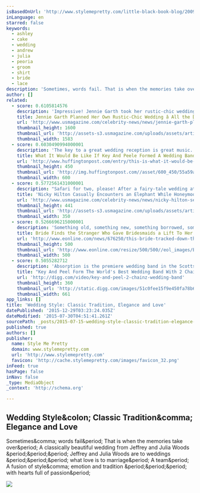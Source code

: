 ```yaml
---
isBasedOnUrl: 'http://www.stylemepretty.com/little-black-book-blog/2009/01/28/wedding-style-classic-tradition-elegance-and-love/'
inLanguage: en
starred: false
keywords:
  - ashley
  - cake
  - wedding
  - andrew
  - julia
  - peoria
  - groom
  - shirt
  - bride
  - lace
description: 'Sometimes, words fail. That is when the memories take over. A classically beautiful wedding from Jeffrey and Julia Woods ... Jeffrey and Julia Woods are to weddings ... what love is to marriage. A team. A fusion of style, emotion and tradition ... with hearts full of passion.'
author: []
related:
  - score: 0.6105814576
    description: 'Impressive! Jennie Garth took her rustic-chic wedding into her own hands. The Beverly Hills, 90210 alum, who looked stunning in a floral-embroidered long-sleeved gown, planned her July 11 wedding to now-husband David Abrams without the help of an event planner, sources tell exclusively.'
    title: Jennie Garth Planned Her Own Rustic-Chic Wedding â All the Details
    url: 'http://www.usmagazine.com/celebrity-news/news/jennie-garth-planned-her-own-rustic-chic-wedding-all-the-details-2015147'
    thumbnail_height: 1600
    thumbnail_url: 'http://assets-s3.usmagazine.com/uploads/assets/articles/89553-jennie-garth-planned-her-own-rustic-chic-wedding-all-the-details/1436925894_jennie-garth-david-abrams-zoom.jpg'
    thumbnail_width: 1583
  - score: 0.6030490994000001
    description: 'The key to a great wedding reception is great music. And the key to great wedding music is Key and Peele. In a new YouTube sketch, the comedy duo play members of a fictional Scottsdale, Arizona-based wedding band called Absorption.'
    title: What It Would Be Like If Key And Peele Formed A Wedding Band
    url: 'http://www.huffingtonpost.com/entry/this-is-what-it-would-be-like-if-key-and-peele-were-wedding-singers_55a57ce3e4b0896514cfa74b'
    thumbnail_height: 450
    thumbnail_url: 'http://img.huffingtonpost.com//asset/600_450/55a59a851200002b0013473a.png?cache=uKxCbnyKdH'
    thumbnail_width: 600
  - score: 0.5772561431000001
    description: "Safari for two, please! After a fairy-tale wedding at London's Kensington Palace on July 10, Nicky Hilton and her new husband, James Rothschild, set out for someplace a little less posh. The newlyweds are currently on their honeymoon in Botswana -- and from the looks of the picture Hilton posted to Instagram, it's quite the wild ride."
    title: 'Nicky Hilton Casually Encounters an Elephant While Honeymooning With James Rothschild: Picture'
    url: 'http://www.usmagazine.com/celebrity-news/news/nicky-hilton-sees-an-elephant-on-her-honeymoon-with-james-rothschild-2015147'
    thumbnail_height: 441
    thumbnail_url: 'http://assets-s3.usmagazine.com/uploads/assets/articles/89547-nicky-hilton-sees-an-elephant-on-her-honeymoon-with-james-rothschild/promo/1436915268_nicky-hilton-441.jpg'
    thumbnail_width: 350
  - score: 0.5266696215000001
    description: 'Something old, something new, something borrowed, something blue...but wait! Where is everybody?!...'
    title: Bride Finds the Stranger Who Gave Bridesmaids a Lift To Her Wedding
    url: 'http://www.eonline.com/news/676250/this-bride-tracked-down-the-stranger-who-gave-bridesmaids-a-lift-to-her-wedding-get-the-details'
    thumbnail_height: 500
    thumbnail_url: 'http://www.eonline.com/resize/500/500//eol_images/Entire_Site/2015614/rs_300x300-150714154708-600.broken-down-bridal-party.jw.71415.jpg'
    thumbnail_width: 500
  - score: 0.5055282712
    description: 'Absorption is the premiere wedding band in the Scottsdale, Arizona area. Book them for your wedding for a personalized musical experience unlike any other.'
    title: "Key And Peel Form The World's Best Wedding Band With 2 Chainz"
    url: 'http://digg.com/video/key-and-peel-2-chainz-wedding-band'
    thumbnail_height: 360
    thumbnail_url: 'http://static.digg.com/images/51c0fee15f9e450fa78b652ac0a9ba59_599d200d776a765d2851f558a5327d22_1_social_large.jpeg'
    thumbnail_width: 661
app_links: []
title: 'Wedding Style: Classic Tradition, Elegance and Love'
datePublished: '2015-12-29T03:23:24.035Z'
dateModified: '2015-07-30T04:51:41.261Z'
sourcePath: _posts/2015-07-15-wedding-style-classic-tradition-elegance-and-love.md
published: true
authors: []
publisher:
  name: Style Me Pretty
  domain: www.stylemepretty.com
  url: 'http://www.stylemepretty.com'
  favicon: 'http://cache.stylemepretty.com/images/favicon_32.png'
inFeed: true
hasPage: false
inNav: false
_type: MediaObject
_context: 'http://schema.org'

---
```

<article style=""><h1>Wedding Style&amp;colon; Classic Tradition&amp;comma; Elegance and Love</h1><p>Sometimes&amp;comma; words fail&amp;period; That is when the memories take over&amp;period; A classically beautiful wedding from Jeffrey and Julia Woods &amp;period;&amp;period;&amp;period; Jeffrey and Julia Woods are to weddings &amp;period;&amp;period;&amp;period; what love is to marriage&amp;period; A team&amp;period; A fusion of style&amp;comma; emotion and tradition &amp;period;&amp;period;&amp;period; with hearts full of passion&amp;period;</p><img src="http://o.aolcdn.com/smp/cache/wp-content/uploads/2009/01/jj31.jpg" /></article>